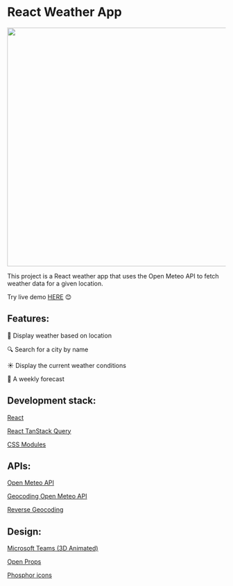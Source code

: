# React Weather App

<p align="center">
<img src="https://github.com/user-attachments/assets/161e5b65-bff2-4c40-b715-6f807369bae8" width = "550px">
</p>


This project is a React weather app that uses the Open Meteo API to fetch weather data for a given location.

Try live demo [HERE](https://weather-ppafu.netlify.app) 😊

## Features:

📍 Display weather based on location

🔍 Search for a city by name

☀️ Display the current weather conditions

📅 A weekly forecast

## Development stack:

[React](https://react.dev)

[React TanStack Query](https://tanstack.com/query/latest)

[CSS Modules](https://github.com/css-modules/css-modules)

## APIs:

[Open Meteo API](https://open-meteo.com)

[Geocoding Open Meteo API](https://open-meteo.com/en/docs/geocoding-api)

[Reverse Geocoding](nominatim.openstreetmap.org/reverse)

## Design:

[Microsoft Teams (3D Animated)](https://emojipedia.org/microsoft-teams)

[Open Props](https://open-props.style)

[Phosphor icons](phosphoricons.com/)
